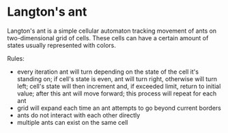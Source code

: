 # Langton's ant
Langton's ant is a simple cellular automaton tracking movement of ants on two-dimensional grid of cells. These cells can have a certain amount of states usually represented with colors.

Rules:
- every iteration ant will turn depending on the state of the cell it's standing on; if cell's state is even, ant will turn right, otherwise will turn left; cell's state will then increment and, if exceeded limit, return to initial value; after this ant will move forward; this process will repeat for each ant
- grid will expand each time an ant attempts to go beyond current borders
- ants do not interact with each other directly
- multiple ants can exist on the same cell
